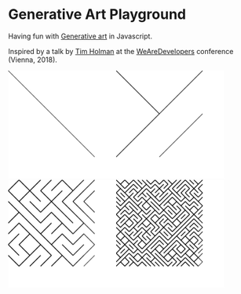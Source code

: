 # Generative Art Playground

Having fun with [Generative art](https://en.wikipedia.org/wiki/Generative_art) in Javascript. 

Inspired by a talk by [Tim Holman](http://tholman.com/) at the [WeAreDevelopers](https://github.com/alex-gru/we-are-developers-2018) conference (Vienna, 2018).


<img src="media/lines-tiling-1.png" width="220"><img src="media/lines-tiling-2.png" width="220"><img src="media/lines-tiling-4.png" width="220"><img src="media/lines-tiling-6.png" width="220">
